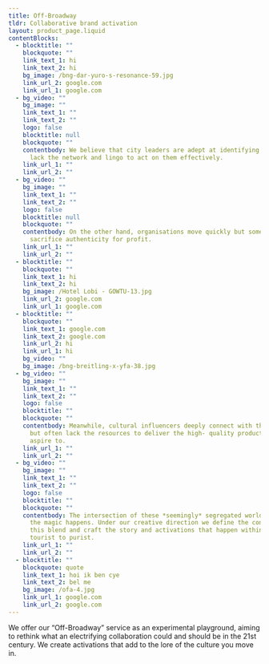 ```yaml
---
title: Off-Broadway
tldr: Collaborative brand activation
layout: product_page.liquid
contentBlocks:
  - blocktitle: ""
    blockquote: ""
    link_text_1: hi
    link_text_2: hi
    bg_image: /bng-dar-yuro-s-resonance-59.jpg
    link_url_2: google.com
    link_url_1: google.com
  - bg_video: ""
    bg_image: ""
    link_text_1: ""
    link_text_2: ""
    logo: false
    blocktitle: null
    blockquote: ""
    contentbody: We believe that city leaders are adept at identifying needs but may
      lack the network and lingo to act on them effectively.
    link_url_1: ""
    link_url_2: ""
  - bg_video: ""
    bg_image: ""
    link_text_1: ""
    link_text_2: ""
    logo: false
    blocktitle: null
    blockquote: ""
    contentbody: On the other hand, organisations move quickly but sometimes
      sacrifice authenticity for profit.
    link_url_1: ""
    link_url_2: ""
  - blocktitle: ""
    blockquote: ""
    link_text_1: hi
    link_text_2: hi
    bg_image: /Hotel Lobi - GOWTU-13.jpg
    link_url_2: google.com
    link_url_1: google.com
  - blocktitle: ""
    blockquote: ""
    link_text_1: google.com
    link_text_2: google.com
    link_url_2: hi
    link_url_1: hi
    bg_video: ""
    bg_image: /bng-breitling-x-yfa-38.jpg
  - bg_video: ""
    bg_image: ""
    link_text_1: ""
    link_text_2: ""
    logo: false
    blocktitle: ""
    blockquote: ""
    contentbody: Meanwhile, cultural influencers deeply connect with their audience
      but often lack the resources to deliver the high- quality productions they
      aspire to.
    link_url_1: ""
    link_url_2: ""
  - bg_video: ""
    bg_image: ""
    link_text_1: ""
    link_text_2: ""
    logo: false
    blocktitle: ""
    blockquote: ""
    contentbody: The intersection of these *seemingly* segregated worlds, is where
      the magic happens. Under our creative direction we define the contours of
      this blend and craft the story and activations that happen within. From
      tourist to purist.
    link_url_1: ""
    link_url_2: ""
  - blocktitle: ""
    blockquote: quote
    link_text_1: hoi ik ben cye
    link_text_2: bel me
    bg_image: /ofa-4.jpg
    link_url_1: google.com
    link_url_2: google.com
---
```


We offer our “Off-Broadway” service as an experimental playground, aiming to
rethink what an electrifying collaboration could and should be in the 21st century.
We create activations that add to the lore of the culture you move in.
